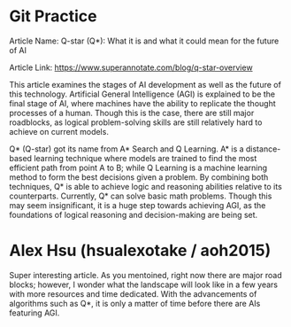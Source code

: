 # Git Practice

Article Name: Q-star (Q\*): What it is and what it could mean for the future of AI

Article Link: https://www.superannotate.com/blog/q-star-overview

This article examines the stages of AI development as well as the future of this technology. Artificial General Intelligence (AGI) is explained to be the final stage of AI,
where machines have the ability to replicate the thought processes of a human. Though this is the case, there are still major roadblocks, as logical problem-solving skills
are still relatively hard to achieve on current models.

Q* (Q-star) got its name from A* Search and Q Learning. A* is a distance-based learning technique where models are trained to find the most efficient path from point A to B;
while Q Learning is a machine learning method to form the best decisions given a problem. By combining both techniques, Q* is able to achieve logic and reasoning abilities relative
to its counterparts. Currently, Q\* can solve basic math problems. Though this may seem insignificant, it is a huge step towards achieving AGI, as the foundations of logical
reasoning and decision-making are being set.

# Alex Hsu (hsualexotake / aoh2015)

Super interesting article. As you mentoined, right now there are major road blocks; however, I wonder what the landscape will look like in a few years with more resources and time dedicated. With the advancements of algorithms such as Q\*, it is only a matter of time before there are AIs featuring AGI.
